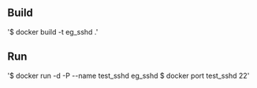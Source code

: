## Build
'$ docker build -t eg_sshd .'

## Run
  '$ docker run -d -P --name test_sshd eg_sshd
  $ docker port test_sshd 22'
  
